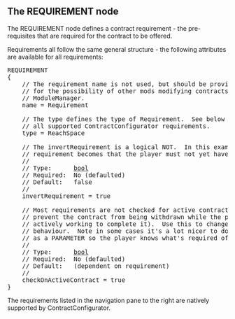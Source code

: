 ## The REQUIREMENT node

The REQUIREMENT node defines a contract requirement - the pre-requisites that are required for the contract to be offered.

Requirements all follow the same general structure - the following attributes are available for all requirements:

<pre>
REQUIREMENT
{
    // The requirement name is not used, but should be provided to allow
    // for the possibility of other mods modifying contracts via
    // ModuleManager.
    name = Requirement

    // The type defines the type of Requirement.  See below for a list of
    // all supported ContractConfigurator requirements.
    type = ReachSpace

    // The invertRequirement is a logical NOT.  In this example, the
    // requirement becomes that the player must not yet have reached space.
    //
    // Type:      <a href="Boolean-Type">bool</a>
    // Required:  No (defaulted)
    // Default:   false
    //
    invertRequirement = true

    // Most requirements are not checked for active contracts (to
    // prevent the contract from being withdrawn while the player is
    // actively working to complete it).  Use this to change that
    // behaviour.  Note in some cases it's a lot nicer to do that
    // as a PARAMETER so the player knows what's required of them.
    //
    // Type:      <a href="Boolean-Type">bool</a>
    // Required:  No (defaulted)
    // Default:   (dependent on requirement)
    //
    checkOnActiveContract = true
}
</pre>

The requirements listed in the navigation pane to the right are natively supported by ContractConfigurator.
